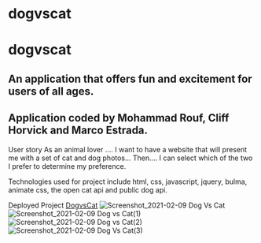 # dogvscat
# dogvscat

## An application that offers fun and excitement for users of all ages. 

## Application coded by Mohammad Rouf, Cliff Horvick and Marco Estrada.

User story
As an animal lover ....
I want to have a website that will present me with a set of cat and dog photos...
Then.... I can select which of the two I prefer to determine my preference.

Technologies used for project include html, css, javascript, jquery, bulma, animate css, the open cat api and public dog api.

Deployed Project [DogvsCat](https://mrouf82.github.io/dogvscat/main.html)
![Screenshot_2021-02-09 Dog Vs Cat](https://user-images.githubusercontent.com/52890172/107444377-79a99780-6b08-11eb-92a1-27ba05d0a88f.png)
![Screenshot_2021-02-09 Dog vs Cat(1)](https://user-images.githubusercontent.com/52890172/107444383-7c0bf180-6b08-11eb-9051-9be2472a4047.png)
![Screenshot_2021-02-09 Dog vs Cat(2)](https://user-images.githubusercontent.com/52890172/107444387-7d3d1e80-6b08-11eb-8afd-42e58250c301.png)
![Screenshot_2021-02-09 Dog Vs Cat(3)](https://user-images.githubusercontent.com/52890172/107444394-7f06e200-6b08-11eb-8c59-dd0aed19c8aa.png)
